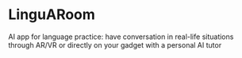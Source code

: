 # LinguARoom
AI app for language practice: have conversation in real-life situations through AR/VR or directly on your gadget with a personal AI tutor
